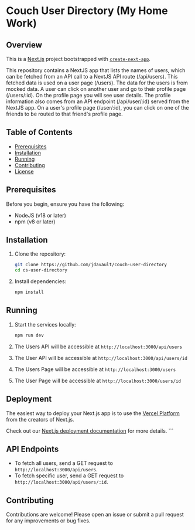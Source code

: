 <!-- @format -->

# Couch User Directory (My Home Work)

## Overview

This is a [Next.js](https://nextjs.org/) project bootstrapped with [`create-next-app`](https://github.com/vercel/next.js/tree/canary/packages/create-next-app).

This repository contains a NextJS app that lists the names of users, which can be fetched from an API call to a NextJS API route (/api/users). This fetched data is used on a user page (/users). The data for the users is from mocked data. A user can click on another user and go to their profile page (/users/:id). On the profile page you will see user details. The profile information also comes from an API endpoint (/api/user/:id) served from the NextJS app. On a user's profile page (/user/:id), you can click on one of the friends to be routed to that friend's profile page.

## Table of Contents

- [Prerequisites](#prerequisites)
- [Installation](#installation)
- [Running](#Running)
- [Contributing](#contributing)
- [License](#license)

## Prerequisites

Before you begin, ensure you have the following:

- NodeJS (v18 or later)
- npm (v8 or later)

## Installation

1. Clone the repository:

   ```sh
   git clone https://github.com/jdavault/couch-user-directory
   cd cs-user-directory
   ```

2. Install dependencies:

   ```sh
   npm install
   ```

## Running

1. Start the services locally:

   ```sh
   npm run dev
   ```

2. The Users API will be accessible at `http://localhost:3000/api/users`
3. The User API will be accessible at `http://localhost:3000/api/users/id`
4. The Users Page will be accessible at `http://localhost:3000/users`
5. The User Page will be accessible at `http://localhost:3000/users/id`

## Deployment

The easiest way to deploy your Next.js app is to use the [Vercel Platform](https://vercel.com/new?utm_medium=default-template&filter=next.js&utm_source=create-next-app&utm_campaign=create-next-app-readme) from the creators of Next.js.

Check out our [Next.js deployment documentation](https://nextjs.org/docs/deployment) for more details. ```

## API Endpoints

- To fetch all users, send a GET request to `http://localhost:3000/api/users`.
- To fetch specific user, send a GET request to `http://localhost:3000/api/users/:id`.

## Contributing

Contributions are welcome! Please open an issue or submit a pull request for any improvements or bug fixes.
